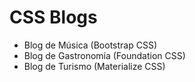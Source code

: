 # CSS Blogs
- Blog de Música (Bootstrap CSS)
- Blog de Gastronomía (Foundation CSS)
- Blog de Turismo (Materialize CSS)

